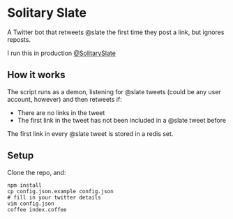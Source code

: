 # Solitary Slate

A Twitter bot that retweets @slate the first time they post a link, but
ignores reposts.

I run this in production
[@SolitarySlate](https://twitter.com/SolitarySlate)

## How it works

The script runs as a demon, listening for @slate tweets (could be any
user account, however) and then retweets if:

* There are no links in the tweet
* The first link in the tweet has not been included in a @slate tweet
  before

The first link in every @slate tweet is stored in a redis set.

## Setup

Clone the repo, and:

```
npm install
cp config.json.example config.json
# fill in your twitter details
vim config.json
coffee index.coffee
```
